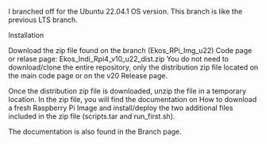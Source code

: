 I branched off for the Ubuntu 22.04.1 OS version.  This branch is like the previous LTS branch.

Installation

Download the zip file found on the branch (Ekos_RPi_Img_u22) Code page or relase page:  Ekos_Indi_Rpi4_v10_u22_dist.zip
You do not need to download/clone the entire repository, only the distribution zip file located on the main code page or on the v20 Release page.

Once the distribution zip file is downloaded, unzip the file in a temporary location. In the zip file, you will find the documentation on How to download a fresh Raspberry Pi Image and install/deploy the two additional files included in the zip file (scripts.tar and run_first.sh).

The documentation is also found in the Branch page.



